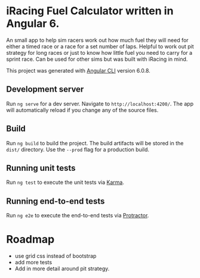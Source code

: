 # iRacing Fuel Calculator written in Angular 6.

An small app to help sim racers work out how much fuel they will need for either a timed race or a race for a set number of laps. Helpful to work out pit strategy for long races or just to know how little fuel you need to carry for a sprint race. Can be used for other sims but was built with iRacing in mind.

This project was generated with [Angular CLI](https://github.com/angular/angular-cli) version 6.0.8.

## Development server

Run `ng serve` for a dev server. Navigate to `http://localhost:4200/`. The app will automatically reload if you change any of the source files.

## Build

Run `ng build` to build the project. The build artifacts will be stored in the `dist/` directory. Use the `--prod` flag for a production build.

## Running unit tests

Run `ng test` to execute the unit tests via [Karma](https://karma-runner.github.io).

## Running end-to-end tests

Run `ng e2e` to execute the end-to-end tests via [Protractor](http://www.protractortest.org/).

# Roadmap

- use grid css instead of bootstrap 
- add more tests
- Add in more detail around pit strategy.